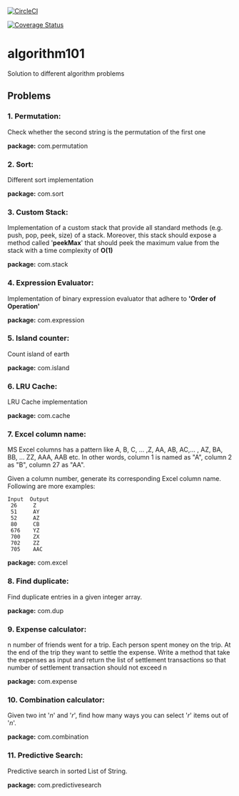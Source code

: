 [![CircleCI](https://circleci.com/gh/anindyasen82/algorithm101.svg?style=svg)](https://circleci.com/gh/anindyasen82/algorithm101)

[![Coverage Status](https://coveralls.io/repos/github/anindyasen82/algorithm101/badge.svg?branch=master)](https://coveralls.io/github/anindyasen82/algorithm101?branch=master)

# algorithm101
Solution to different algorithm problems

## Problems

### 1. Permutation:
Check whether the second string is the permutation of the first one

**package:**  com.permutation

### 2. Sort:
Different sort implementation

**package:**  com.sort

### 3. Custom Stack:
Implementation of a custom stack that provide all standard methods (e.g. push, pop, peek, size) of a stack. Moreover, this stack should expose a method called '**peekMax**' that should peek the maximum value from the stack with a time complexity of **O(1)**

**package:**  com.stack

### 4. Expression Evaluator:
Implementation of binary expression evaluator that adhere to **'Order of Operation'** 

**package:**  com.expression

### 5. Island counter:
Count island of earth 

**package:**  com.island

### 6. LRU Cache:
LRU Cache implementation

**package:**  com.cache

### 7. Excel column name:
MS Excel columns has a pattern like A, B, C, … ,Z, AA, AB, AC,… , AZ, BA, BB, … ZZ, AAA, AAB etc. In other words, column 1 is named as "A", column 2 as "B", column 27 as "AA".

Given a column number, generate its corresponding Excel column name. Following are more examples:

    Input  Output
     26 	Z
     51 	AY
     52 	AZ
     80 	CB
     676	YZ
     700	ZX
     702	ZZ
     705	AAC


**package:**  com.excel

### 8. Find duplicate:
Find duplicate entries in a given integer array.

**package:**  com.dup

### 9. Expense calculator:
n number of friends went for a trip. Each person spent money on the trip. At the end of the trip they want to settle
the expense. Write a method that take the expenses as input and return the list of settlement transactions so that
number of settlement transaction should not exceed n

**package:**  com.expense

### 10. Combination calculator:
Given two int '_n_' and '_r_', find how many ways you can select '_r_' items out of '_n_'.

**package:**  com.combination

### 11. Predictive Search:
Predictive search in sorted List of String.

**package:**  com.predictivesearch


